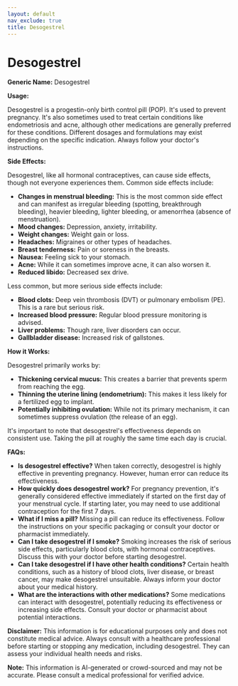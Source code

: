```yaml
---
layout: default
nav_exclude: true
title: Desogestrel
---
```


# Desogestrel

**Generic Name:** Desogestrel

**Usage:**

Desogestrel is a progestin-only birth control pill (POP). It's used to prevent pregnancy.  It's also sometimes used to treat certain conditions like  endometriosis and acne, although other medications are generally preferred for these conditions.  Different dosages and formulations may exist depending on the specific indication.  Always follow your doctor's instructions.

**Side Effects:**

Desogestrel, like all hormonal contraceptives, can cause side effects, though not everyone experiences them. Common side effects include:

* **Changes in menstrual bleeding:**  This is the most common side effect and can manifest as irregular bleeding (spotting, breakthrough bleeding), heavier bleeding, lighter bleeding, or amenorrhea (absence of menstruation).
* **Mood changes:** Depression, anxiety, irritability.
* **Weight changes:** Weight gain or loss.
* **Headaches:** Migraines or other types of headaches.
* **Breast tenderness:** Pain or soreness in the breasts.
* **Nausea:** Feeling sick to your stomach.
* **Acne:**  While it can sometimes improve acne, it can also worsen it.
* **Reduced libido:** Decreased sex drive.


Less common, but more serious side effects include:

* **Blood clots:** Deep vein thrombosis (DVT) or pulmonary embolism (PE).  This is a rare but serious risk.
* **Increased blood pressure:**  Regular blood pressure monitoring is advised.
* **Liver problems:** Though rare, liver disorders can occur.
* **Gallbladder disease:** Increased risk of gallstones.


**How it Works:**

Desogestrel primarily works by:

* **Thickening cervical mucus:** This creates a barrier that prevents sperm from reaching the egg.
* **Thinning the uterine lining (endometrium):** This makes it less likely for a fertilized egg to implant.
* **Potentially inhibiting ovulation:** While not its primary mechanism, it can sometimes suppress ovulation (the release of an egg).


It's important to note that desogestrel's effectiveness depends on consistent use.  Taking the pill at roughly the same time each day is crucial.

**FAQs:**

* **Is desogestrel effective?**  When taken correctly, desogestrel is highly effective in preventing pregnancy.  However, human error can reduce its effectiveness.
* **How quickly does desogestrel work?**  For pregnancy prevention, it's generally considered effective immediately if started on the first day of your menstrual cycle.  If starting later, you may need to use additional contraception for the first 7 days.
* **What if I miss a pill?**  Missing a pill can reduce its effectiveness.  Follow the instructions on your specific packaging or consult your doctor or pharmacist immediately.
* **Can I take desogestrel if I smoke?**  Smoking increases the risk of serious side effects, particularly blood clots, with hormonal contraceptives.  Discuss this with your doctor before starting desogestrel.
* **Can I take desogestrel if I have other health conditions?**  Certain health conditions, such as a history of blood clots, liver disease, or breast cancer, may make desogestrel unsuitable.  Always inform your doctor about your medical history.
* **What are the interactions with other medications?**  Some medications can interact with desogestrel, potentially reducing its effectiveness or increasing side effects. Consult your doctor or pharmacist about potential interactions.


**Disclaimer:** This information is for educational purposes only and does not constitute medical advice.  Always consult with a healthcare professional before starting or stopping any medication, including desogestrel.  They can assess your individual health needs and risks.


**Note:** This information is AI-generated or crowd-sourced and may not be accurate. Please consult a medical professional for verified advice.